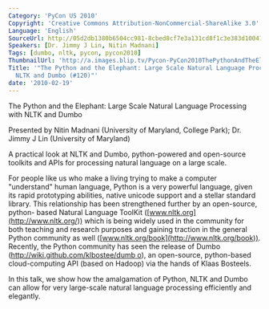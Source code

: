 ```yaml
---
Category: 'PyCon US 2010'
Copyright: 'Creative Commons Attribution-NonCommercial-ShareAlike 3.0'
Language: 'English'
SourceUrl: http://05d2db1380b6504cc981-8cbed8cf7e3a131cd8f1c3e383d10041.r93.cf2.rackcdn.com/pycon-us-2010/335_the-python-and-the-elephant-large-scale-natural-language-processing-with-nltk-and-dumbo-120.m4v
Speakers: [Dr. Jimmy J Lin, Nitin Madnani]
Tags: [dumbo, nltk, pycon, pycon2010]
ThumbnailUrl: 'http://a.images.blip.tv/Pycon-PyCon2010ThePythonAndTheElephantLargeScaleNaturalLangua697.png'
Title: '"The Python and the Elephant: Large Scale Natural Language Processing with
  NLTK and Dumbo (#120)"'
date: '2010-02-19'
---
```

The Python and the Elephant: Large Scale Natural Language Processing with NLTK
and Dumbo

  
Presented by Nitin Madnani (University of Maryland, College Park); Dr. Jimmy J
Lin (University of Maryland)

  
A practical look at NLTK and Dumbo, python-powered and open-source toolkits
and APIs for processing natural language on a large scale.

  
For people like us who make a living trying to make a computer "understand"
human language, Python is a very powerful language, given its rapid
prototyping abilities, native unicode support and a stellar standard library.
This relationship has been strengthened further by an open-source, python-
based Natural Language ToolKit ([www.nltk.org](http://www.nltk.org/)) which is
being widely used in the community for both teaching and research purposes and
gaining traction in the general Python community as well
([www.nltk.org/book](http://www.nltk.org/book)). Recently, the Python
community has seen the release of Dumbo ([http://wiki.github.com/klbostee/dumb
o](http://wiki.github.com/klbostee/dumbo)), an open-source, python-based
cloud-computing API (based on Hadoop) via the hands of Klaas Bosteels.

  
In this talk, we show how the amalgamation of Python, NLTK and Dumbo can allow
for very large-scale natural language processing efficiently and elegantly.

